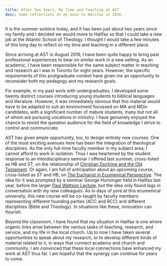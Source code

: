 ```yaml
---
title: After Two Years, My Time and Teaching at AST
desc: Some reflections on my move to Halifax in 2016.
---
```


It is the summer solstice today, and it has been just about two years
since my family and I decided we would move to Halifax so that I could
take a new job at the Atlantic School of Theology. I thought I would
take a few minutes of this long day to reflect on my time and teaching
in a different place.

Since arriving at AST in August 2016, I have been quite happy to bring
past professional experiences to bear on similar work in a new setting.
As an academic, I have been responsible for the same subject matter in
teaching and research as I was in Toronto for eight years. However, the
specific requirements of this postgraduate context have given me an
opportunity to reconsider both my pedagogy and my research goals.

For example, in my past work with undergraduates, I developed some
twenty distinct courses introducing young students to biblical languages
and literature. However, it was immediately obvious that this material
would have to be adapted to suit an environment focussed on MA and MDiv
candidates, with a significant number of mature students, many but not
all of whom are pursuing vocations in ministry. I have genuinely enjoyed
the chance to revisit the question audience for the field of knowledge I
strive to control and communicate.

AST has given ample opportunity, too, to design entirely new courses.
One of the most exciting avenues here has been the integration of
theological disciplines. As the only full-time faculty member in my
subject area, I cannot afford to work in isolation. Thus I was heartened
by the student response to an interdisciplinary seminar I offered last
summer, cross-listed as HB and ST, on the relationship of [Christian
Doctrine and the Old Testament][3001]. Or again, I am full of
anticipation about an upcoming course, cross-listed as ST and HB, on
[The Eucharist in Ecumenical Perspective][3101]. The idea for it was
prompted by a seminar George Hunsinger held in Halifax last year, before
the larger [Paul Wattson Lecture][lecture], but the idea only found legs
in conversation with my new colleagues. As in days of yore at this
ecumenical university, this new course will be co-taught by faculty
members representing different founding parties (ACC and RCC) and
different disciplines (Bible and Theology). In situations like these,
innovation can flourish.

Beyond the classroom, I have found that my situation in Halifax is one
where organic links arise between the various tasks of teaching,
research, and service, and my life in the local church. Up to now I have
taken several opportunities to speak about my research, or to develop
different kinds of material related to it, in ways that connect academy
and church and community. I am convinced that these local connections
have enhanced my work at AST thus far. I am hopeful that the synergy can
continue for years to come.

[3001]: http://danieldriver.com/courses/hbst-3001/
[3101]: http://danieldriver.com/courses/sthb-3101/
[lecture]: http://www.astheology.ns.ca/con-ed/paul-wattson-lecture.html

<!--
Details from the 2017 Paul Wattson events, before the event website gets
updated:

Paul Wattson Lecture

Justification by Faith: A Protestant Statement and a Catholic Response

Friday, October 27, 2017
7 p.m.
Saint Mary's University
Scotiabank Conference Theatre
Sobey Building
903 Robie Street, Halifax, NS

Guest Speaker
George Hunsinger
McCord Professor of Systematic Theology
Princeton Theological Seminary

About the speaker:

George Hunsinger is the McCord Professor of Systematic Theology at
Princeton Theological Seminary. He earned his degrees at Stanford,
Harvard and Yale. A leading expert on Karl Barth, he was the 2010
recipient of the international Karl Barth Prize. He serves as an
ordained Presbyterian minister, the founder of the National Religious
Campaign Against Torture (2006), and was a delegate to the official
Reformed/Roman Catholic International Dialogue (2011-2016). His book The
Beatitudes (Paulist Press, 2015) was awarded First Place in Spirituality
by the Catholic Press Association of the U.S. and Canada. He is
currently writing a theological commentary on Philippians.

About the series:

This lecture is brought to Halifax by the Franciscan Friars of the
Atonement, and AST is pleased to be a sponsor, in cooperation with Saint
Mary's University. The evening lecture and afternoon seminar honour the
memory of the Rev. Paul James Francis Wattson, S.A. (1863-1940), founder
of the Franciscan Friars of the Atonement and pioneer for the cause of
Christian unity. Begun in 1974 at the Catholic University of America in
Washington, D.C., the lectures were expanded to the University of San
Francisco in 1980 and in 1995 to AST. These lectures bring in an
international leader in the field of ecumenism to speak on a current
ecumenical topic. Because of its long history of ecumenical cooperation,
AST was selected by the Atonement Friars as the Atlantic Canadian venue
for this series.
 -->
